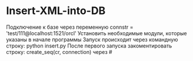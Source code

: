 # Insert-XML-into-DB

Подключение к базе через переменную connstr = 'test/111@localhost:1521/orcl'
Установить необходимые модули, которые указаны в начале программы
Запуск происходит через командную строку: python insert.py
После первого запуска закоментировать строку: create_seq(cr, connection) через #
